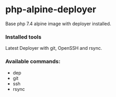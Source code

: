 # php-alpine-deployer
Base php 7.4 alpine image with deployer installed.

### Installed tools

Latest Deployer with git, OpenSSH and rsync.

### Available commands:
* dep
* git
* ssh
* rsync
